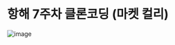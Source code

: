 # 항해 7주차 클론코딩 (마켓 컬리)


![image](https://user-images.githubusercontent.com/71807433/186587192-337b58a2-9b71-4b6b-b2d4-2fe3b0dce29f.png)



